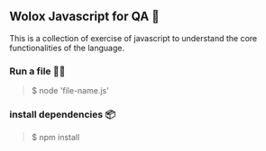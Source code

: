 ## Wolox Javascript for QA 🧪
This is a collection of exercise of javascript to understand the core functionalities of the language.

### Run a file 🧑‍💻
> $ node 'file-name.js'

### install dependencies 📦️
> $ npm install
